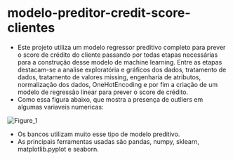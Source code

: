 # modelo-preditor-credit-score-clientes

  * Este projeto utiliza um modelo regressor preditivo completo para prever o score de crédito do cliente passando por todas etapas necessárias para a construção desse modelo de machine 
    learning. Entre as etapas destacam-se a analise exploratória e gráficos dos dados, tratamento de dados, tratamento de valores missing, engenharia de atributos, normalização dos dados,
    OneHotEncoding e por fim a criação de um modelo de regressão linear para prever o score de crédito.
  * Como essa figura abaixo, que mostra a presença de outliers em algumas variaveis numericas:  
  
  ![Figure_1](https://user-images.githubusercontent.com/102812154/197416794-12ddd8a2-b892-4700-9008-e72a5217f393.png)

  * Os bancos utilizam muito esse tipo de modelo preditivo.
  * As principais ferramentas usadas são pandas, numpy, sklearn, matplotlib.pyplot e seaborn. 
